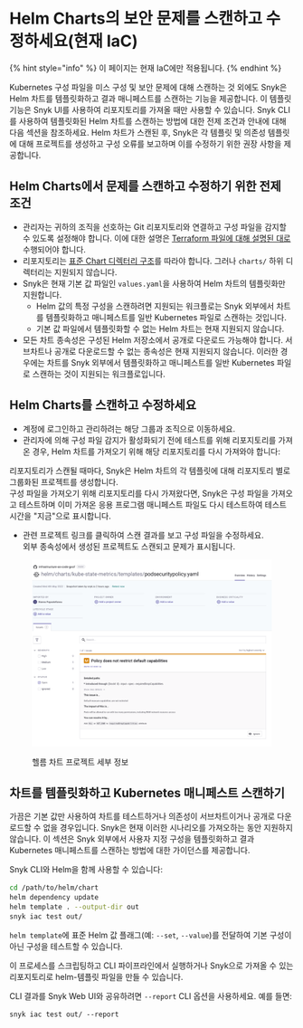 # Helm Charts의 보안 문제를 스캔하고 수정하세요(현재 IaC)

{% hint style="info" %}
이 페이지는 현재 IaC에만 적용됩니다.
{% endhint %}

Kubernetes 구성 파일을 미스 구성 및 보안 문제에 대해 스캔하는 것 외에도 Snyk은 Helm 차트를 템플릿화하고 결과 매니페스트를 스캔하는 기능을 제공합니다. 이 템플릿 기능은 Snyk UI를 사용하여 리포지토리를 가져올 때만 사용할 수 있습니다. Snyk CLI를 사용하여 템플릿화된 Helm 차트를 스캔하는 방법에 대한 전제 조건과 안내에 대해 다음 섹션을 참조하세요. Helm 차트가 스캔된 후, Snyk은 각 템플릿 및 의존성 템플릿에 대해 프로젝트를 생성하고 구성 오류를 보고하며 이를 수정하기 위한 권장 사항을 제공합니다.

## Helm Charts에서 문제를 스캔하고 수정하기 위한 전제 조건

* 관리자는 귀하의 조직을 선호하는 Git 리포지토리와 연결하고 구성 파일을 감지할 수 있도록 설정해야 합니다. 이에 대한 설명은 [Terraform 파일에 대해 설명된 대로](../scan-terraform-files/configure-your-integration-to-find-security-issues-in-your-terraform-files-current-iac.md#configure-snyk-to-scan-your-terraform-configuration-files) 수행되어야 합니다.
* 리포지토리는 [표준 Chart 디렉터리 구조](https://helm.sh/docs/topics/charts/#the-chart-file-structure)를 따라야 합니다. 그러나 `charts/` 하위 디렉터리는 지원되지 않습니다.
* Snyk은 현재 기본 값 파일인 `values.yaml`을 사용하여 Helm 차트의 템플릿화만 지원합니다.
  * Helm 값의 특정 구성을 스캔하려면 지원되는 워크플로는 Snyk 외부에서 차트를 템플릿화하고 매니페스트를 일반 Kubernetes 파일로 스캔하는 것입니다.
  * 기본 값 파일에서 템플릿화할 수 없는 Helm 차트는 현재 지원되지 않습니다.
* 모든 차트 종속성은 구성된 Helm 저장소에서 공개로 다운로드 가능해야 합니다. 서브차트나 공개로 다운로드할 수 없는 종속성은 현재 지원되지 않습니다. 이러한 경우에는 차트를 Snyk 외부에서 템플릿화하고 매니페스트를 일반 Kubernetes 파일로 스캔하는 것이 지원되는 워크플로입니다.

## Helm Charts를 스캔하고 수정하세요

* 계정에 로그인하고 관리하려는 해당 그룹과 조직으로 이동하세요.
* 관리자에 의해 구성 파일 감지가 활성화되기 전에 테스트를 위해 리포지토리를 가져온 경우, Helm 차트를 가져오기 위해 해당 리포지토리를 다시 가져와야 합니다:

리포지토리가 스캔될 때마다, Snyk은 Helm 차트의 각 템플릿에 대해 리포지토리 별로 그룹화된 프로젝트를 생성합니다.\
구성 파일을 가져오기 위해 리포지토리를 다시 가져왔다면, Snyk은 구성 파일을 가져오고 테스트하며 이미 가져온 응용 프로그램 매니페스트 파일도 다시 테스트하여 테스트 시간을 "지금"으로 표시합니다.

* 관련 프로젝트 링크를 클릭하여 스캔 결과를 보고 구성 파일을 수정하세요.\
  외부 종속성에서 생성된 프로젝트도 스캔되고 문제가 표시됩니다.

<figure><img src="../../../../.gitbook/assets/image (208) (1) (2) (2).png" alt="헬름 차트 프로젝트 세부 정보"><figcaption><p>헬름 차트 프로젝트 세부 정보</p></figcaption></figure>

## 차트를 템플릿화하고 Kubernetes 매니페스트 스캔하기

가끔은 기본 값만 사용하여 차트를 테스트하거나 의존성이 서브차트이거나 공개로 다운로드할 수 없을 경우입니다. Snyk은 현재 이러한 시나리오를 가져오하는 동안 지원하지 않습니다. 이 섹션은 Snyk 외부에서 사용자 지정 구성을 템플릿화하고 결과 Kubernetes 매니페스트를 스캔하는 방법에 대한 가이던스를 제공합니다.

Snyk CLI와 Helm을 함께 사용할 수 있습니다:

```bash
cd /path/to/helm/chart
helm dependency update
helm template . --output-dir out
snyk iac test out/
```

`helm template`에 표준 Helm 값 플래그(예: `--set`, `--value`)를 전달하여 기본 구성이 아닌 구성을 테스트할 수 있습니다.

이 프로세스를 스크립팅하고 CLI 파이프라인에서 실행하거나 Snyk으로 가져올 수 있는 리포지토리로 helm-템플릿 파일을 만들 수 있습니다.

CLI 결과를 Snyk Web UI와 공유하려면 `--report` CLI 옵션을 사용하세요. 예를 들면:

```
snyk iac test out/ --report
```